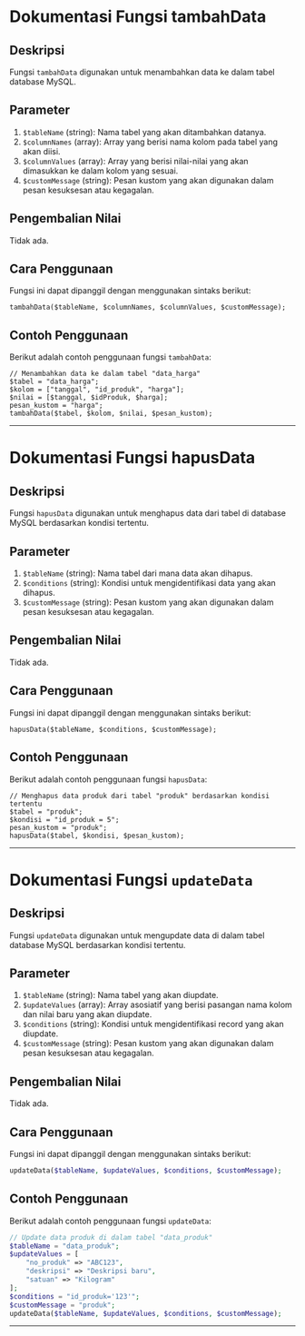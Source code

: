 # Dokumentasi Fungsi tambahData

## Deskripsi

Fungsi `tambahData` digunakan untuk menambahkan data ke dalam tabel database MySQL.

## Parameter

1. `$tableName` (string): Nama tabel yang akan ditambahkan datanya.
2. `$columnNames` (array): Array yang berisi nama kolom pada tabel yang akan diisi.
3. `$columnValues` (array): Array yang berisi nilai-nilai yang akan dimasukkan ke dalam kolom yang sesuai.
4. `$customMessage` (string): Pesan kustom yang akan digunakan dalam pesan kesuksesan atau kegagalan.

## Pengembalian Nilai

Tidak ada.

## Cara Penggunaan

Fungsi ini dapat dipanggil dengan menggunakan sintaks berikut:

```
tambahData($tableName, $columnNames, $columnValues, $customMessage);
```

## Contoh Penggunaan

Berikut adalah contoh penggunaan fungsi `tambahData`:

```
// Menambahkan data ke dalam tabel "data_harga"
$tabel = "data_harga";
$kolom = ["tanggal", "id_produk", "harga"];
$nilai = [$tanggal, $idProduk, $harga];
pesan_kustom = "harga";
tambahData($tabel, $kolom, $nilai, $pesan_kustom);
```

---

# Dokumentasi Fungsi hapusData

## Deskripsi

Fungsi `hapusData` digunakan untuk menghapus data dari tabel di database MySQL berdasarkan kondisi tertentu.

## Parameter

1. `$tableName` (string): Nama tabel dari mana data akan dihapus.
2. `$conditions` (string): Kondisi untuk mengidentifikasi data yang akan dihapus.
3. `$customMessage` (string): Pesan kustom yang akan digunakan dalam pesan kesuksesan atau kegagalan.

## Pengembalian Nilai

Tidak ada.

## Cara Penggunaan

Fungsi ini dapat dipanggil dengan menggunakan sintaks berikut:

```
hapusData($tableName, $conditions, $customMessage);
```

## Contoh Penggunaan

Berikut adalah contoh penggunaan fungsi `hapusData`:

```
// Menghapus data produk dari tabel "produk" berdasarkan kondisi tertentu
$tabel = "produk";
$kondisi = "id_produk = 5";
pesan_kustom = "produk";
hapusData($tabel, $kondisi, $pesan_kustom);
```

---

# Dokumentasi Fungsi `updateData`

## Deskripsi

Fungsi `updateData` digunakan untuk mengupdate data di dalam tabel database MySQL berdasarkan kondisi tertentu.

## Parameter

1. `$tableName` (string): Nama tabel yang akan diupdate.
2. `$updateValues` (array): Array asosiatif yang berisi pasangan nama kolom dan nilai baru yang akan diupdate.
3. `$conditions` (string): Kondisi untuk mengidentifikasi record yang akan diupdate.
4. `$customMessage` (string): Pesan kustom yang akan digunakan dalam pesan kesuksesan atau kegagalan.

## Pengembalian Nilai

Tidak ada.

## Cara Penggunaan

Fungsi ini dapat dipanggil dengan menggunakan sintaks berikut:

```php
updateData($tableName, $updateValues, $conditions, $customMessage);
```

## Contoh Penggunaan

Berikut adalah contoh penggunaan fungsi `updateData`:

```php
// Update data produk di dalam tabel "data_produk"
$tableName = "data_produk";
$updateValues = [
    "no_produk" => "ABC123",
    "deskripsi" => "Deskripsi baru",
    "satuan" => "Kilogram"
];
$conditions = "id_produk='123'";
$customMessage = "produk";
updateData($tableName, $updateValues, $conditions, $customMessage);
```

---
